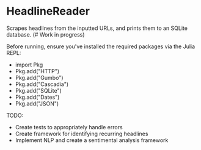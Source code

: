 # HeadlineReader
Scrapes headlines from the inputted URLs, and prints them to an SQLite database. (# Work in progress)

Before running, ensure you've installed the required packages via the Julia REPL:
- import Pkg
- Pkg.add("HTTP")
- Pkg.add("Gumbo")
- Pkg.add("Cascadia")
- Pkg.add("SQLite")
- Pkg.add("Dates")
- Pkg.add("JSON")

TODO:
- Create tests to appropriately handle errors
- Create framework for identifying recurring headlines
- Implement NLP and create a sentimental analysis framework
